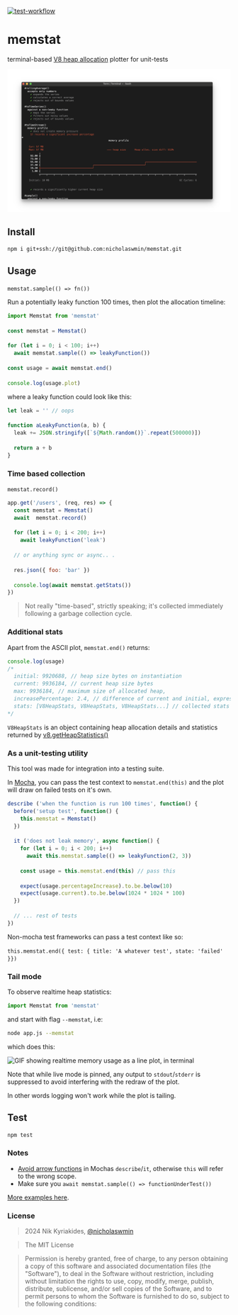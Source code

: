 [![test-workflow][test-workflow-badge]][ci-test]

# memstat

terminal-based [V8 heap allocation][oilpan] plotter for unit-tests

![Mocha test results showing an ASCII timeline plot of the memory usage][demo]

## Install

```bash
npm i git+ssh://git@github.com:nicholaswmin/memstat.git
```

## Usage

`memstat.sample(() => fn())`

Run a potentially leaky function 100 times,
then plot the allocation timeline:

```js
import Memstat from 'memstat'

const memstat = Memstat()

for (let i = 0; i < 100; i++)
  await memstat.sample(() => leakyFunction())

const usage = await memstat.end()

console.log(usage.plot)
```

where a leaky function could look like this:

```js
let leak = '' // oops

function aLeakyFunction(a, b) {
  leak += JSON.stringify([`${Math.random()}`.repeat(500000)])

  return a + b
}
```

### Time based collection

`memstat.record()`

```js
app.get('/users', (req, res) => {
  const memstat = Memstat()
  await  memstat.record()

  for (let i = 0; i < 200; i++)
    await leakyFunction('leak')

  // or anything sync or async.. .

  res.json({ foo: 'bar' })

  console.log(await memstat.getStats())
})
```

> Not really "time-based", strictly speaking; it's collected immediately
> following a garbage collection cycle.

### Additional stats

Apart from the ASCII plot, `memstat.end()` returns:

```js
console.log(usage)
/*
  initial: 9920688, // heap size bytes on instantiation
  current: 9936184, // current heap size bytes
  max: 9936184, // maximum size of allocated heap,
  increasePercentage: 2.4, // difference of current and initial, expressed in %
  stats: [V8HeapStats, V8HeapStats, V8HeapStats...] // collected stats
*/
```

`V8HeapStats` is an object containing heap allocation details and statistics   
returned by [v8.getHeapStatistics()][v8-heap-doc]

### As a unit-testing utility

This tool was made for integration into a testing suite.

In [Mocha][mocha], you can pass the test context to `memstat.end(this)` and
the plot will draw on failed tests on it's own.

```js
describe ('when the function is run 100 times', function() {
  before('setup test', function() {
    this.memstat = Memstat()
  })

  it ('does not leak memory', async function() {
    for (let i = 0; i < 200; i++)
      await this.memstat.sample(() => leakyFunction(2, 3))

    const usage = this.memstat.end(this) // pass this

    expect(usage.percentageIncrease).to.be.below(10)
    expect(usage.current).to.be.below(1024 * 1024 * 100)
  })

  // ... rest of tests
})
```

Non-mocha test frameworks can pass a test context like so:

`this.memstat.end({ test: { title: 'A whatever test', state: 'failed' }})`


### Tail mode

To observe realtime heap statistics:

```js
import Memstat from 'memstat'
```

and start with flag `--memstat`, i.e:

```bash
node app.js --memstat
```

which does this:

![GIF showing realtime memory usage as a line plot, in terminal][tail-demo]

Note that while live mode is pinned, any output to `stdout`/`stderr`
is suppressed to avoid interfering with the redraw of the plot.

In other words logging won't work while the plot is tailing.

## Test

```bash
npm test
```

### Notes

- [Avoid arrow functions][no-mocha-arrow] in Mochas `describe`/`it`,
  otherwise `this` will refer to the wrong scope.
- Make sure you `await memstat.sample(() => functionUnderTest())`

[More examples here][examples].

### License

> 2024 Nik Kyriakides, [@nicholaswmin][nicholaswmin]

> The MIT License

> Permission is hereby granted, free of charge, to any person obtaining a copy
> of this software and associated documentation files (the "Software"), to deal
> in the Software without restriction, including without limitation the rights
> to use, copy, modify, merge, publish, distribute, sublicense, and/or sell
> copies of the Software, and to permit persons to whom the Software is
> furnished to do so, subject to the following conditions:

[nicholaswmin ]: https://github.com/nicholaswmin
[test-workflow-badge]: https://github.com/nicholaswmin/memstat/actions/workflows/tests.yml/badge.svg
[ci-test]: https://github.com/nicholaswmin/memstat/actions/workflows/tests.yml
[v8-heap-doc]: https://nodejs.org/api/v8.html#v8getheapstatistics
[oilpan]: https://v8.dev/blog/oilpan-library
[demo]: .github/docs/demo.png
[tail-demo]: .github/docs/tail-demo.gif
[mocha]: https://mochajs.org/
[no-mocha-arrow]: https://github.com/meteor/guide/issues/318
[examples]: .github/examples
